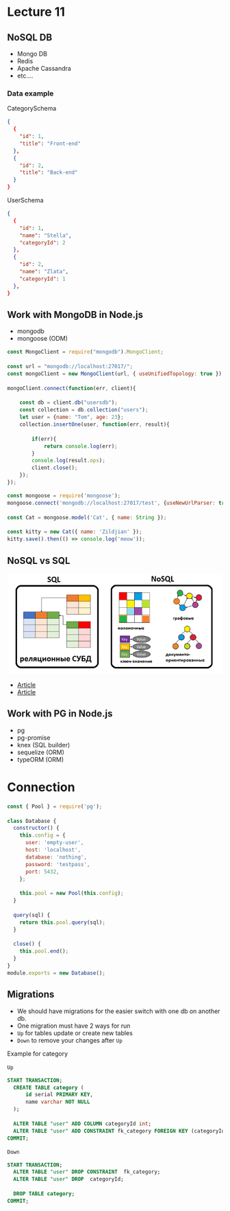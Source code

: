 # Lecture 11
## NoSQL DB
- Mongo DB
- Redis
- Apache Cassandra
- etc....

### Data example

CategorySchema
```json
{
  {
    "id": 1,
    "title": "Front-end"
  },
  {
    "id": 2,
    "title": "Back-end"
  }
}
```
UserSchema
```json
{
  {
    "id": 1,
    "name": "Stella",
    "categoryId": 2
  },
  {
    "id": 2,
    "name": "Zlata",
    "categoryId": 1
  },
}
```
## Work with MongoDB in Node.js
- mongodb
- mongoose (ODM)
```js
const MongoClient = require("mongodb").MongoClient;
   
const url = "mongodb://localhost:27017/";
const mongoClient = new MongoClient(url, { useUnifiedTopology: true });
 
mongoClient.connect(function(err, client){
      
    const db = client.db("usersdb");
    const collection = db.collection("users");
    let user = {name: "Tom", age: 23};
    collection.insertOne(user, function(err, result){
          
        if(err){ 
            return console.log(err);
        }
        console.log(result.ops);
        client.close();
    });
});
```
```js
const mongoose = require('mongoose');
mongoose.connect('mongodb://localhost:27017/test', {useNewUrlParser: true, useUnifiedTopology: true});

const Cat = mongoose.model('Cat', { name: String });

const kitty = new Cat({ name: 'Zildjian' });
kitty.save().then(() => console.log('meow'));
```
## NoSQL vs SQL
![VS](NoSQLVSSQL.png)

- [Article](https://tproger.ru/translations/sql-vs-nosql/)
- [Article](https://www.bigdataschool.ru/wiki/nosql)

## Work with PG in Node.js
- pg
- pg-promise
- knex (SQL builder)
- sequelize (ORM)
- typeORM (ORM)

# Connection
```js
const { Pool } = require('pg');

class Database {
  constructor() {
    this.config = {
      user: 'empty-user',
      host: 'localhost',
      database: 'nothing',
      password: 'testpass',
      port: 5432,
    };

    this.pool = new Pool(this.config);
  }

  query(sql) {
    return this.pool.query(sql);
  }

  close() {
    this.pool.end();
  }
}
module.exports = new Database();
```
## Migrations
- We should have migrations for the easier switch with one db on another db.
- One migration must have 2 ways for run
- `Up` for tables update or create new tables
- `Down` to remove your changes after `Up`

Example for category

`Up`
```sql
START TRANSACTION;
  CREATE TABLE category (
      id serial PRIMARY KEY,
      name varchar NOT NULL
  );

  ALTER TABLE "user" ADD COLUMN categoryId int;
  ALTER TABLE "user" ADD CONSTRAINT fk_category FOREIGN KEY (categoryId) REFERENCES category (id);
COMMIT;
```
`Down`
```sql
START TRANSACTION;
  ALTER TABLE "user" DROP CONSTRAINT  fk_category;
  ALTER TABLE "user" DROP  categoryId;

  DROP TABLE category;
COMMIT;
```